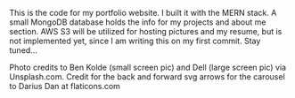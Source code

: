 This is the code for my portfolio website. I built it with the MERN stack. A small MongoDB database holds the info
for my projects and about me section. AWS S3 will be utilized for hosting pictures and my resume, but is not implemented
yet, since I am writing this on my first commit. Stay tuned...

Photo credits to Ben Kolde (small screen pic) and Dell (large screen pic) via Unsplash.com. Credit for the back and forward svg arrows for the carousel to Darius Dan at flaticons.com